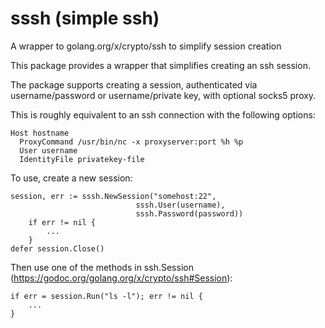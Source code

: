 # sssh (simple ssh)
A wrapper to golang.org/x/crypto/ssh to simplify session creation

This package provides a wrapper that simplifies creating an ssh session.

The package supports creating a session, authenticated via username/password
or username/private key, with optional socks5 proxy.

This is roughly equivalent to an ssh connection with the following options:

    Host hostname
      ProxyCommand /usr/bin/nc -x proxyserver:port %h %p
      User username
      IdentityFile privatekey-file
  
To use, create a new session:

	session, err := sssh.NewSession("somehost:22",
		                        sssh.User(username),
		                        sssh.Password(password))
        if err != nil {
            ...
        }
	defer session.Close()

Then use one of the methods in ssh.Session (https://godoc.org/golang.org/x/crypto/ssh#Session):

	if err = session.Run("ls -l"); err != nil {
		...
	}
